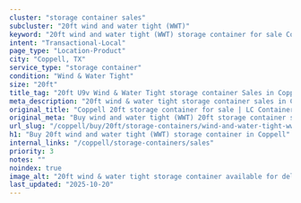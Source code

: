 ```yaml
---
cluster: "storage container sales"
subcluster: "20ft wind and water tight (WWT)"
keyword: "20ft wind and water tight (WWT) storage container for sale Coppell, TX"
intent: "Transactional-Local"
page_type: "Location-Product"
city: "Coppell, TX"
service_type: "storage container"
condition: "Wind & Water Tight"
size: "20ft"
title_tag: "20ft U9v Wind & Water Tight storage container Sales in Coppell | LC Container"
meta_description: "20ft wind & water tight storage container sales in Coppell. Fast delivery, competitive pricing. Serving storage containers area. Quote ID: 3LN. Call (214) 524-4168 for your free quote today."
original_title: "Coppell 20ft storage container for sale | LC Container"
original_meta: "Buy wind and water tight (WWT) 20ft storage container sale with local delivery in Coppell, TX. LC Container — local Since 2003. Request a fast quote today."
url_slug: "/coppell/buy/20ft/storage-containers/wind-and-water-tight-wwt"
h1: "Buy 20ft wind and water tight (WWT) storage container in Coppell"
internal_links: "/coppell/storage-containers/sales"
priority: 3
notes: ""
noindex: true
image_alt: "20ft wind & water tight storage container available for delivery in Coppell"
last_updated: "2025-10-20"
---
```


<!-- TODO: Add unique city/inventory copy, images, and internal links here. -->
